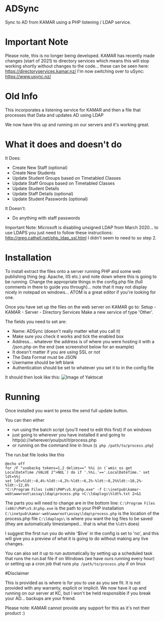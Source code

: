 # ADSync
Sync to AD from KAMAR using a PHP listening / LDAP service.

# Important Note
Please note, this is no longer being developed. KAMAR has recently made changes (start of 2021) to directory services which means this will stop working shortly without changes to the code... these can be seen here: https://directoryservices.kamar.nz/
I'm now switching over to uSync: https://www.usync.nz/

# Old Info

This incorporates a listening service for KAMAR and then a file that processes that Data and updates AD using LDAP

We now have this up and running on our servers and it's working great.

# What it does and doesn't do
It Does:
- Create New Staff (optional)
- Create New Students
- Update Student Groups based on Timetabled Classes
- Update Staff Groups based on Timetabled Classes
- Update Student Details
- Update Staff Details (optional)
- Update Student Passwords (optional)

It Doesn't:
- Do anything with staff passwords

Important Note:
Microsoft is disabling unsigned LDAP from March 2020... to use LDAPS you just need to follow these instructions:
http://greg.cathell.net/php_ldap_ssl.html
I didn't seem to need to so step 2.

# Installation

To install extract the files onto a server running PHP and some web publishing thing (eg: Apache, IIS etc.) and note down where this is going to be running.
Change the appropriate things in the config.php file (full comments in there to guide you through)... note that it may not display nicely in notepad on windows... ATOM is a great editor if you're looking for one.

Once you have set up the files on the web server on KAMAR go to: Setup - KAMAR - Server - Directory Services
Make a new service of type 'Other'.

The fields you need to set are:
- Name: ADSync (doesn't really matter what you call it)
- Make sure you check it works and tick the enabled box
- Address... whatever the address is of where you were hosting it with a /json.php on the end (see screenshot below for an example)
- It doesn't matter if you are using SSL or not
- The Data Format must be JSON
- Username should be left blank
- Authentication should be set to whatever you set it to in the config file

It should then look like this:
![Image of Yaktocat](https://assay.co.nz/KAMARSS.png)

# Running
Once installed you want to press the send full update button.

You can then either
- run using the batch script (you'll need to edit this first) if on windows
- just going to wherever you have installed it and going to http(s)://wherever/you/put/it/process.php
- or running on the command line in linux (`$ php /path/to/process.php`)

The run.bat file looks like this
```
@echo off
for /F "usebackq tokens=1,2 delims==" %%i in (`wmic os get LocalDateTime /VALUE 2^>NUL`) do if '.%%i.'=='.LocalDateTime.' set ldt=%%j
set ldt=%ldt:~0,4%-%ldt:~4,2%-%ldt:~6,2%-%ldt:~8,2%%ldt:~10,2%-%ldt:~12,6%
"C:\Program Files (x86)\PHP\v5.6\php.exe" -f C:\inetpub\kamar-web\wwwroot\assay\ldap\process.php >C:\ldaplogs\%ldt%.txt 2>&1
```
The parts you will need to change are in the bottom line:
`C:\Program Files (x86)\PHP\v5.6\php.exe` is the path to your PHP installation
`C:\inetpub\kamar-web\wwwroot\assay\ldap\process.php` is the location of the process.php file
`C:\ldaplogs\` is where you want the log files to be saved (they are automatically timestamped... that is what the `%ldt%` does)

I suggest the first run you do while '$live' in the config is set to 'no', and this will give you a preview of what it is going to do without making any live changes.

You can also set it up to run automatically by setting up a scheduled task that runs the run.bat file if on Windows (we have ours running every hour) or setting up a cron job that runs `php /path/to/process.php` if on linux

#Disclaimer

This is provided as is where is for you to use as you see fit.
It is not provided with any warranty, explicit or implicit.
We now have it up and running on our server at KC, but I won't be held responsible if you break your AD... backups are your friend.

Please note: KAMAR cannot provide any support for this as it's not their product :) 
